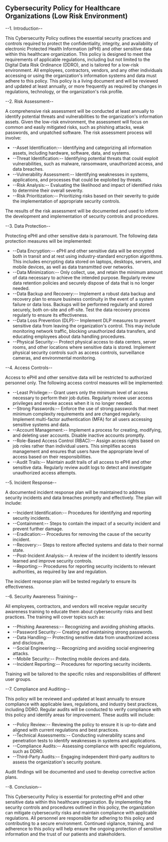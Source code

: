 ## Cybersecurity Policy for Healthcare Organizations (Low Risk Environment)

--1. Introduction--

This Cybersecurity Policy outlines the essential security practices and controls required to protect the confidentiality, integrity, and availability of electronic Protected Health Information (ePHI) and other sensitive data within this healthcare organization. This policy is designed to meet the requirements of applicable regulations, including but not limited to the Digital Data Risk Ordinance (DDRO), and is tailored for a low-risk environment. All employees, contractors, vendors, and any other individuals accessing or using the organization's information systems and data must adhere to this policy. This policy is a living document and will be reviewed and updated at least annually, or more frequently as required by changes in regulations, technology, or the organization's risk profile.

--2. Risk Assessment--

A comprehensive risk assessment will be conducted at least annually to identify potential threats and vulnerabilities to the organization's information assets. Given the low-risk environment, the assessment will focus on common and easily mitigated risks, such as phishing attacks, weak passwords, and unpatched software. The risk assessment process will involve:

-   --Asset Identification:-- Identifying and categorizing all information assets, including hardware, software, data, and systems.
-   --Threat Identification:-- Identifying potential threats that could exploit vulnerabilities, such as malware, ransomware, unauthorized access, and data breaches.
-   --Vulnerability Assessment:-- Identifying weaknesses in systems, applications, and processes that could be exploited by threats.
-   --Risk Analysis:-- Evaluating the likelihood and impact of identified risks to determine their overall severity.
-   --Risk Prioritization:-- Prioritizing risks based on their severity to guide the implementation of appropriate security controls.

The results of the risk assessment will be documented and used to inform the development and implementation of security controls and procedures.

--3. Data Protection--

Protecting ePHI and other sensitive data is paramount. The following data protection measures will be implemented:

-   --Data Encryption:-- ePHI and other sensitive data will be encrypted both in transit and at rest using industry-standard encryption algorithms. This includes encrypting data stored on laptops, desktops, servers, and mobile devices, as well as data transmitted over networks.
-   --Data Minimization:-- Only collect, use, and retain the minimum amount of data necessary to achieve the intended purpose. Regularly review data retention policies and securely dispose of data that is no longer needed.
-   --Data Backup and Recovery:-- Implement a robust data backup and recovery plan to ensure business continuity in the event of a system failure or data loss. Backups will be performed regularly and stored securely, both on-site and off-site. Test the data recovery process regularly to ensure its effectiveness.
-   --Data Loss Prevention (DLP):-- Implement DLP measures to prevent sensitive data from leaving the organization's control. This may include monitoring network traffic, blocking unauthorized data transfers, and educating employees about data handling procedures.
-   --Physical Security:-- Protect physical access to data centers, server rooms, and other locations where sensitive data is stored. Implement physical security controls such as access controls, surveillance cameras, and environmental monitoring.

--4. Access Controls--

Access to ePHI and other sensitive data will be restricted to authorized personnel only. The following access control measures will be implemented:

-   --Least Privilege:-- Grant users only the minimum level of access necessary to perform their job duties. Regularly review user access privileges and revoke access when it is no longer needed.
-   --Strong Passwords:-- Enforce the use of strong passwords that meet minimum complexity requirements and are changed regularly. Implement multi-factor authentication (MFA) for all users accessing sensitive systems and data.
-   --Account Management:-- Implement a process for creating, modifying, and deleting user accounts. Disable inactive accounts promptly.
-   --Role-Based Access Control (RBAC):-- Assign access rights based on job roles rather than individual users. This simplifies access management and ensures that users have the appropriate level of access based on their responsibilities.
-   --Audit Trails:-- Maintain audit trails of all access to ePHI and other sensitive data. Regularly review audit logs to detect and investigate unauthorized access attempts.

--5. Incident Response--

A documented incident response plan will be maintained to address security incidents and data breaches promptly and effectively. The plan will include:

-   --Incident Identification:-- Procedures for identifying and reporting security incidents.
-   --Containment:-- Steps to contain the impact of a security incident and prevent further damage.
-   --Eradication:-- Procedures for removing the cause of the security incident.
-   --Recovery:-- Steps to restore affected systems and data to their normal state.
-   --Post-Incident Analysis:-- A review of the incident to identify lessons learned and improve security controls.
-   --Reporting:-- Procedures for reporting security incidents to relevant authorities, as required by law and regulation.

The incident response plan will be tested regularly to ensure its effectiveness.

--6. Security Awareness Training--

All employees, contractors, and vendors will receive regular security awareness training to educate them about cybersecurity risks and best practices. The training will cover topics such as:

-   --Phishing Awareness:-- Recognizing and avoiding phishing attacks.
-   --Password Security:-- Creating and maintaining strong passwords.
-   --Data Handling:-- Protecting sensitive data from unauthorized access and disclosure.
-   --Social Engineering:-- Recognizing and avoiding social engineering attacks.
-   --Mobile Security:-- Protecting mobile devices and data.
-   --Incident Reporting:-- Procedures for reporting security incidents.

Training will be tailored to the specific roles and responsibilities of different user groups.

--7. Compliance and Auditing--

This policy will be reviewed and updated at least annually to ensure compliance with applicable laws, regulations, and industry best practices, including DDRO. Regular audits will be conducted to verify compliance with this policy and identify areas for improvement. These audits will include:

-   --Policy Review:-- Reviewing the policy to ensure it is up-to-date and aligned with current regulations and best practices.
-   --Technical Assessments:-- Conducting vulnerability scans and penetration tests to identify weaknesses in systems and applications.
-   --Compliance Audits:-- Assessing compliance with specific regulations, such as DDRO.
-   --Third-Party Audits:-- Engaging independent third-party auditors to assess the organization's security posture.

Audit findings will be documented and used to develop corrective action plans.

--8. Conclusion--

This Cybersecurity Policy is essential for protecting ePHI and other sensitive data within this healthcare organization. By implementing the security controls and procedures outlined in this policy, the organization can mitigate cybersecurity risks and maintain compliance with applicable regulations. All personnel are responsible for adhering to this policy and contributing to a secure environment. Continued vigilance, training, and adherence to this policy will help ensure the ongoing protection of sensitive information and the trust of our patients and stakeholders.
